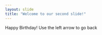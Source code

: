 ```yaml
---
layout: slide
title: "Welcome to our second slide!"
---
```

Happy Birthday!
Use the left arrow to go back
